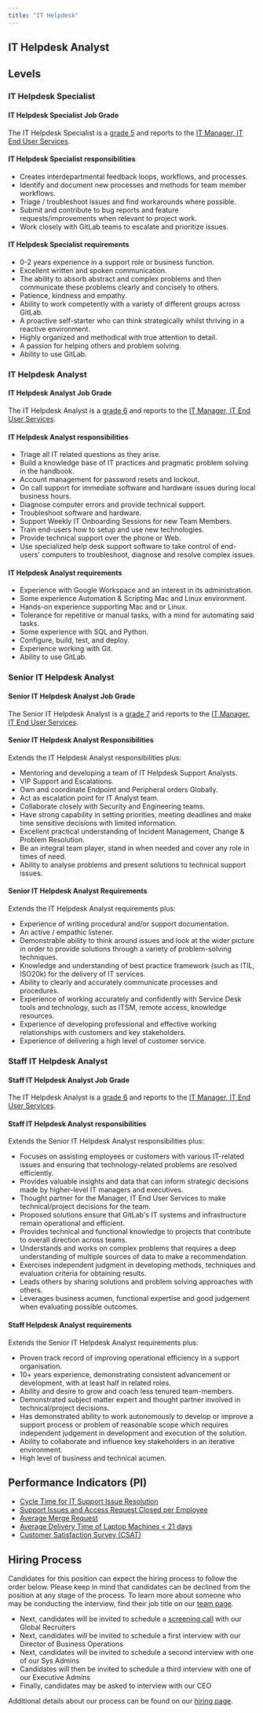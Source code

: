 ```yaml
---
title: "IT Helpdesk"
---
```


## IT Helpdesk Analyst

## Levels

### IT Helpdesk Specialist

#### IT Helpdesk Specialist Job Grade

The IT Helpdesk Specialist is a [grade 5](https://about.gitlab.com/handbook/total-rewards/compensation/compensation-calculator/#gitlab-job-grades) and reports to the [IT Manager, IT End User Services](https://handbook.gitlab.com/job-families/finance/manager-it/#manager-it-end-user-services).

#### IT Helpdesk Specialist responsibilities

- Creates interdepartmental feedback loops, workflows, and processes.
- Identify and document new processes and methods for team member workflows.
- Triage / troubleshoot issues and find workarounds where possible.
- Submit and contribute to bug reports and feature requests/improvements when relevant to project work.
- Work closely with GitLab teams to escalate and prioritize issues.

#### IT Helpdesk Specialist requirements

- 0-2 years experience in a support role or business function.
- Excellent written and spoken communication.
- The ability to absorb abstract and complex problems and then communicate these problems clearly and concisely to others.
- Patience, kindness and empathy.
- Ability to work competently with a variety of different groups across GitLab.
- A proactive self-starter who can think strategically whilst thriving in a reactive environment.
- Highly organized and methodical with true attention to detail.
- A passion for helping others and problem solving.
- Ability to use GitLab.

### IT Helpdesk Analyst

#### IT Helpdesk Analyst Job Grade

The IT Helpdesk Analyst is a [grade 6](https://about.gitlab.com/handbook/total-rewards/compensation/compensation-calculator/#gitlab-job-grades) and reports to the [IT Manager, IT End User Services](https://handbook.gitlab.com/job-families/finance/manager-it/#manager-it-end-user-services).

#### IT Helpdesk Analyst responsibilities

- Triage all IT related questions as they arise.
- Build a knowledge base of IT practices and pragmatic problem solving in the handbook.
- Account management for password resets and lockout.
- On call support for immediate software and hardware issues during local business hours.
- Diagnose computer errors and provide technical support.
- Troubleshoot software and hardware.
- Support Weekly IT Onboarding Sessions for new Team Members.
- Train end-users how to setup and use new technologies.
- Provide technical support over the phone or Web.
- Use specialized help desk support software to take control of end-users' computers to troubleshoot, diagnose and resolve complex issues.

#### IT Helpdesk Analyst requirements

- Experience with Google Workspace and an interest in its administration.
- Some experience Automation & Scripting Mac and Linux environment.
- Hands-on experience supporting Mac and or Linux.
- Tolerance for repetitive or manual tasks, with a mind for automating said tasks.
- Some experience with SQL and Python.
- Configure, build, test, and deploy.
- Experience working with Git.
- Ability to use GitLab.

### Senior IT Helpdesk Analyst

#### Senior IT Helpdesk Analyst Job Grade

The Senior IT Helpdesk Analyst is a [grade 7](https://about.gitlab.com/handbook/total-rewards/compensation/compensation-calculator/#gitlab-job-grades) and reports to the [IT Manager, IT End User Services](https://handbook.gitlab.com/job-families/finance/manager-it/#manager-it-end-user-services).

#### Senior IT Helpdesk Analyst Responsibilities

Extends the IT Helpdesk Analyst responsibilities plus:
- Mentoring and developing a team of IT Helpdesk Support Analysts.
- VIP Support and Escalations.
- Own and coordinate Endpoint and Peripheral orders Globally.
- Act as escalation point for IT Analyst team.
- Collaborate closely with Security and Engineering teams.
- Have strong capability in setting priorities, meeting deadlines and make time sensitive decisions with limited information.
- Excellent practical understanding of Incident Management, Change &  Problem Resolution.
- Be an integral team player, stand in when needed and cover any role in times of need.
- Ability to analyse problems and present solutions to technical support issues.

#### Senior IT Helpdesk Analyst Requirements

Extends the IT Helpdesk Analyst requirements plus:
- Experience of writing procedural and/or support documentation.
- An active / empathic listener.
- Demonstrable ability to think around issues and look at the wider picture in order to provide solutions through a variety of problem-solving techniques.
- Knowledge and understanding of best practice framework (such as ITIL, ISO20k) for the delivery of IT services.
- Ability to clearly and accurately communicate processes and procedures.
- Experience of working accurately and confidently with Service Desk tools and technology, such as ITSM, remote access, knowledge resources.
- Experience of developing professional and effective working relationships with customers and key stakeholders.
- Experience of delivering a high level of customer service.

### Staff IT Helpdesk Analyst

#### Staff IT Helpdesk Analyst Job Grade

The IT Helpdesk Analyst is a [grade 6](https://about.gitlab.com/handbook/total-rewards/compensation/compensation-calculator/#gitlab-job-grades) and reports to the [IT Manager, IT End User Services](https://handbook.gitlab.com/job-families/finance/manager-it/#manager-it-end-user-services).

#### Staff IT Helpdesk Analyst responsibilities

Extends the Senior IT Helpdesk Analyst responsibilities plus:
- Focuses on assisting employees or customers with various IT-related issues and ensuring that technology-related problems are resolved efficiently.
- Provides valuable insights and data that can inform strategic decisions made by higher-level IT managers and executives.
- Thought partner for the Manager, IT End User Services to make technical/project decisions for the team.
- Proposed solutions ensure that GitLab's IT systems and infrastructure remain operational and efficient.
- Provides technical and functional knowledge to projects that contribute to overall direction across teams.
- Understands and works on complex problems that requires a deep understanding of multiple sources of data to make a recommendation.
- Exercises independent judgment in developing methods, techniques and evaluation criteria for obtaining results.
- Leads others by sharing solutions and problem solving approaches with others.
- Leverages business acumen, functional expertise and good judgement when evaluating possible outcomes.

#### Staff Helpdesk Analyst requirements

Extends the Senior IT Helpdesk Analyst requirements plus:
- Proven track record of improving operational efficiency in a support organisation.
- 10+ years experience, demonstrating consistent advancement or development, with at least half in related roles.
- Ability and desire to grow and coach less tenured team-members.
- Demonstrated subject matter expert and thought partner involved in technical/project decisions.
- Has demonstrated ability to work autonomously to develop or improve a support process or problem of reasonable scope which requires independent judgement in development and execution of the solution.
- Ability to collaborate and influence key stakeholders in an iterative environment.
- High level of business and technical acumen.

## Performance Indicators (PI)

- [Cycle Time for IT Support Issue Resolution](https://about.gitlab.com/handbook/business-technology/metrics/#cycle-time-for-it-support-issue-resolution)
- [Support Issues and Access Request Closed per Employee](https://about.gitlab.com/handbook/business-technology/metrics/#support-tickets-and-access-request-closed-per-employee)
- [Average Merge Request](https://about.gitlab.com/handbook/business-technology/metrics/#average-merge-request)
- [Average Delivery Time of Laptop Machines < 21 days](https://about.gitlab.com/handbook/business-technology/metrics/#average-delivery-time-of-laptop-machines--21-days)
- [Customer Satisfaction Survey (CSAT)](https://about.gitlab.com/handbook/business-technology/metrics/#customer-satisfaction-survey-csat)

## Hiring Process

Candidates for this position can expect the hiring process to follow the order below. Please keep in mind that candidates can be declined from the position at any stage of the process. To learn more about someone who may be conducting the interview, find their job title on our [team page](https://about.gitlab.com/company/team/).

- Next, candidates will be invited to schedule a [screening call](https://about.gitlab.com/handbook/hiring/#screening-call) with our Global Recruiters
- Next, candidates will be invited to schedule a first interview with our Director of Business Operations
- Next, candidates will be invited to schedule a second interview with one of our Sys Admins
- Candidates will then be invited to schedule a third interview with one of our Executive Admins
- Finally, candidates may be asked to interview with our CEO

Additional details about our process can be found on our [hiring page](https://about.gitlab.com/handbook/hiring/).

